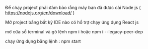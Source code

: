 Để chạy project phải đảm bảo rằng máy bạn đã được cài Node js ( https://nodejs.org/en/download/ )

Mở project bằng bất kỳ IDE nào có hổ trợ chạy ứng dụng React js

mở cửa sổ terminal và gõ lệnh npm i hoặc npm i --legacy-peer-dep

chạy ứng dụng bằng lệnh : npm start
